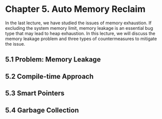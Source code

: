 # Chapter 5. Auto Memory Reclaim
In the last lecture, we have studied the issues of memory exhaustion. 
If excluding the system memory limit, memory leakage is an essential bug type that may lead to heap exhaustion.
In this lecture, we will discuss the memory leakage problem and three types of countermeasures to mitigate the issue.

## 5.1 Problem: Memory Leakage

## 5.2 Compile-time Approach

## 5.3 Smart Pointers

## 5.4 Garbage Collection
